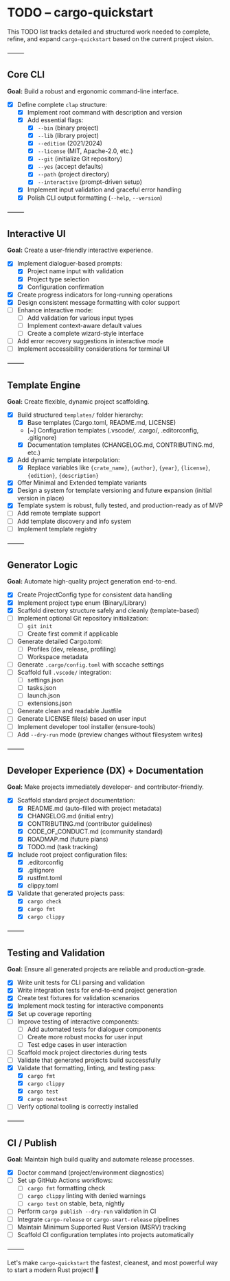 # TODO – cargo-quickstart

This TODO list tracks detailed and structured work needed to complete, refine, and expand `cargo-quickstart` based on the current project vision.

⸻

## Core CLI

**Goal:** Build a robust and ergonomic command-line interface.

-   [x] Define complete `clap` structure:
    -   [x] Implement root command with description and version
    -   [x] Add essential flags:
        -   [x] `--bin` (binary project)
        -   [x] `--lib` (library project)
        -   [x] `--edition` (2021/2024)
        -   [x] `--license` (MIT, Apache-2.0, etc.)
        -   [x] `--git` (initialize Git repository)
        -   [x] `--yes` (accept defaults)
        -   [x] `--path` (project directory)
        -   [x] `--interactive` (prompt-driven setup)
    -   [x] Implement input validation and graceful error handling
    -   [x] Polish CLI output formatting (`--help`, `--version`)

⸻

## Interactive UI

**Goal:** Create a user-friendly interactive experience.

-   [x] Implement dialoguer-based prompts:
    -   [x] Project name input with validation
    -   [x] Project type selection
    -   [x] Configuration confirmation
-   [x] Create progress indicators for long-running operations
-   [x] Design consistent message formatting with color support
-   [ ] Enhance interactive mode:
    -   [ ] Add validation for various input types
    -   [ ] Implement context-aware default values
    -   [ ] Create a complete wizard-style interface
-   [ ] Add error recovery suggestions in interactive mode
-   [ ] Implement accessibility considerations for terminal UI

⸻

## Template Engine

**Goal:** Create flexible, dynamic project scaffolding.

-   [x] Build structured `templates/` folder hierarchy:
    -   [x] Base templates (Cargo.toml, README.md, LICENSE)
    -   [~] Configuration templates (.vscode/, .cargo/, .editorconfig, .gitignore)
    -   [x] Documentation templates (CHANGELOG.md, CONTRIBUTING.md, etc.)
-   [x] Add dynamic template interpolation:
    -   [x] Replace variables like `{crate_name}`, `{author}`, `{year}`, `{license}`, `{edition}`, `{description}`
-   [x] Offer Minimal and Extended template variants
-   [x] Design a system for template versioning and future expansion (initial version in place)
-   [x] Template system is robust, fully tested, and production-ready as of MVP
-   [ ] Add remote template support
-   [ ] Add template discovery and info system
-   [ ] Implement template registry

⸻

## Generator Logic

**Goal:** Automate high-quality project generation end-to-end.

-   [x] Create ProjectConfig type for consistent data handling
-   [x] Implement project type enum (Binary/Library)
-   [x] Scaffold directory structure safely and cleanly (template-based)
-   [ ] Implement optional Git repository initialization:
    -   [ ] `git init`
    -   [ ] Create first commit if applicable
-   [ ] Generate detailed Cargo.toml:
    -   [ ] Profiles (dev, release, profiling)
    -   [ ] Workspace metadata
-   [ ] Generate `.cargo/config.toml` with sccache settings
-   [ ] Scaffold full `.vscode/` integration:
    -   [ ] settings.json
    -   [ ] tasks.json
    -   [ ] launch.json
    -   [ ] extensions.json
-   [ ] Generate clean and readable Justfile
-   [ ] Generate LICENSE file(s) based on user input
-   [ ] Implement developer tool installer (ensure-tools)
-   [ ] Add `--dry-run` mode (preview changes without filesystem writes)

⸻

## Developer Experience (DX) + Documentation

**Goal:** Make projects immediately developer- and contributor-friendly.

-   [x] Scaffold standard project documentation:
    -   [x] README.md (auto-filled with project metadata)
    -   [x] CHANGELOG.md (initial entry)
    -   [x] CONTRIBUTING.md (contributor guidelines)
    -   [x] CODE_OF_CONDUCT.md (community standard)
    -   [x] ROADMAP.md (future plans)
    -   [x] TODO.md (task tracking)
-   [x] Include root project configuration files:
    -   [x] .editorconfig
    -   [x] .gitignore
    -   [x] rustfmt.toml
    -   [x] clippy.toml
-   [x] Validate that generated projects pass:
    -   [x] `cargo check`
    -   [x] `cargo fmt`
    -   [x] `cargo clippy`

⸻

## Testing and Validation

**Goal:** Ensure all generated projects are reliable and production-grade.

-   [x] Write unit tests for CLI parsing and validation
-   [x] Write integration tests for end-to-end project generation
-   [x] Create test fixtures for validation scenarios
-   [x] Implement mock testing for interactive components
-   [x] Set up coverage reporting
-   [ ] Improve testing of interactive components:
    -   [ ] Add automated tests for dialoguer components
    -   [ ] Create more robust mocks for user input
    -   [ ] Test edge cases in user interaction
-   [ ] Scaffold mock project directories during tests
-   [ ] Validate that generated projects build successfully
-   [x] Validate that formatting, linting, and testing pass:
    -   [x] `cargo fmt`
    -   [x] `cargo clippy`
    -   [x] `cargo test`
    -   [x] `cargo nextest`
-   [ ] Verify optional tooling is correctly installed

⸻

## CI / Publish

**Goal:** Maintain high build quality and automate release processes.

-   [x] Doctor command (project/environment diagnostics)
-   [ ] Set up GitHub Actions workflows:
    -   [ ] `cargo fmt` formatting check
    -   [ ] `cargo clippy` linting with denied warnings
    -   [ ] `cargo test` on stable, beta, nightly
-   [ ] Perform `cargo publish --dry-run` validation in CI
-   [ ] Integrate `cargo-release` or `cargo-smart-release` pipelines
-   [ ] Maintain Minimum Supported Rust Version (MSRV) tracking
-   [ ] Scaffold CI configuration templates into projects automatically

⸻

Let's make `cargo-quickstart` the fastest, cleanest, and most powerful way to start a modern Rust project! 🐹
